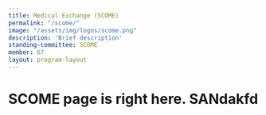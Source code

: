```yaml
---
title: Medical Exchange (SCOME)
permalink: "/scome/"
image: "/assets/img/logos/scome.png"
description: 'Brief description'
standing-committee: SCOME
member: 67
layout: program-layout
---
```


# SCOME page is right here. SANdakfd